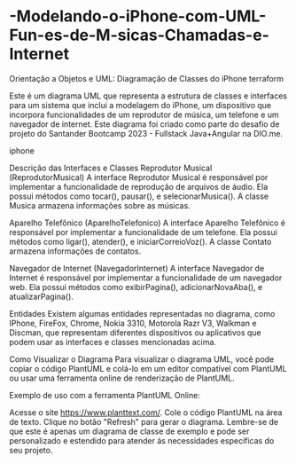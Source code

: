 # -Modelando-o-iPhone-com-UML-Fun-es-de-M-sicas-Chamadas-e-Internet
Orientação a Objetos e UML: Diagramação de Classes do iPhone
terraform

Este é um diagrama UML que representa a estrutura de classes e interfaces para um sistema que inclui a modelagem do iPhone, um dispositivo que incorpora funcionalidades de um reprodutor de música, um telefone e um navegador de internet. Este diagrama foi criado como parte do desafio de projeto do Santander Bootcamp 2023 - Fullstack Java+Angular na DIO.me.

iphone

Descrição das Interfaces e Classes
Reprodutor Musical (ReprodutorMusical)
A interface Reprodutor Musical é responsável por implementar a funcionalidade de reprodução de arquivos de áudio. Ela possui métodos como tocar(), pausar(), e selecionarMusica(). A classe Musica armazena informações sobre as músicas.

Aparelho Telefônico (AparelhoTelefonico)
A interface Aparelho Telefônico é responsável por implementar a funcionalidade de um telefone. Ela possui métodos como ligar(), atender(), e iniciarCorreioVoz(). A classe Contato armazena informações de contatos.

Navegador de Internet (NavegadorInternet)
A interface Navegador de Internet é responsável por implementar a funcionalidade de um navegador web. Ela possui métodos como exibirPagina(), adicionarNovaAba(), e atualizarPagina().

Entidades
Existem algumas entidades representadas no diagrama, como IPhone, FireFox, Chrome, Nokia 3310, Motorola Razr V3, Walkman e Discman, que representam diferentes dispositivos ou aplicativos que podem usar as interfaces e classes mencionadas acima.

Como Visualizar o Diagrama
Para visualizar o diagrama UML, você pode copiar o código PlantUML e colá-lo em um editor compatível com PlantUML ou usar uma ferramenta online de renderização de PlantUML.

Exemplo de uso com a ferramenta PlantUML Online:

Acesse o site https://www.planttext.com/.
Cole o código PlantUML na área de texto.
Clique no botão "Refresh" para gerar o diagrama.
Lembre-se de que este é apenas um diagrama de classe de exemplo e pode ser personalizado e estendido para atender às necessidades específicas do seu projeto.
